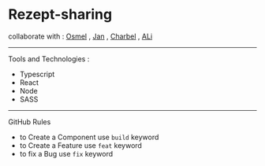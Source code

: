 # Rezept-sharing

collaborate with : [Osmel](https://github.com/Osmel00) , [Jan](https://github.com/JanFolz) , [Charbel](https://github.com/Charbel222) , [ALi](https://github.com/aliho3ein)

---

Tools and Technologies :

- Typescript
- React
- Node
- SASS

---

GitHub Rules

- to Create a Component use `build` keyword
- to Create a Feature use `feat` keyword
- to fix a Bug use `fix` keyword
